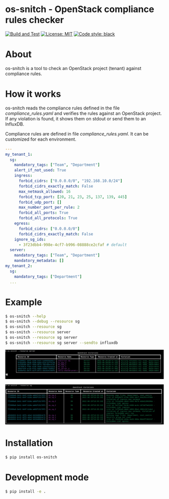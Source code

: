 # os-snitch - OpenStack compliance rules checker

[![Build and Test](https://github.com/thobiast/openstack-snitch/actions/workflows/build.yml/badge.svg?event=push)](https://github.com/thobiast/openstack-snitch/actions/workflows/build.yml)
[![License: MIT](https://img.shields.io/badge/License-MIT-green.svg)](./LICENSE)
[![Code style: black](https://img.shields.io/badge/code%20style-black-000000.svg)](https://github.com/psf/black)


# About
os-snitch is a tool to check an OpenStack project (tenant) against compliance rules.

# How it works

os-snitch reads the compliance rules defined in the file *compliance_rules.yaml* and verifies the rules against an OpenStack project.
If any violation is found, it shows them on stdout or send them to an InfluxDB.

Compliance rules are defined in file *compliance_rules.yaml*. It can be customized for each environment.

```yaml
---
my_tenant_1:
  sg:
    mandatory_tags: ["Team", "Department"]
    alert_if_not_used: True
    ingress:
      forbid_cidrs: ["0.0.0.0/0", "192.168.10.0/24"]
      forbid_cidrs_exactly_match: False
      max_netmask_allowed: 16
      forbid_tcp_port: [20, 21, 23, 25, 137, 139, 445]
      forbid_udp_port: []
      max_number_port_per_rule: 2
      forbid_all_ports: True
      forbid_all_protocols: True
    egress:
      forbid_cidrs: ["0.0.0.0/0"]
      forbid_cidrs_exactly_match: False
    ignore_sg_ids:
      - 3f23dbb4-998e-4cf7-b996-08888ce2cfaf # default
  server:
    mandatory_tags: ["Team", "Department"]
    mandatory_metadata: []
my_tenant_2:
  sg:
    mandatory_tags: ["Department"]
  ...
```

# Example

```bash
$ os-snitch --help
$ os-snitch --debug --resource sg
$ os-snitch --resource sg
$ os-snitch --resource server
$ os-snitch --resource sg server
$ os-snitch --resource sg server --sendto influxdb
```
![Server](img/server.png)

![Security Group](img/sg.png)

# Installation
```bash
$ pip install os-snitch
```

# Development mode
```bash
$ pip install -e .
```
